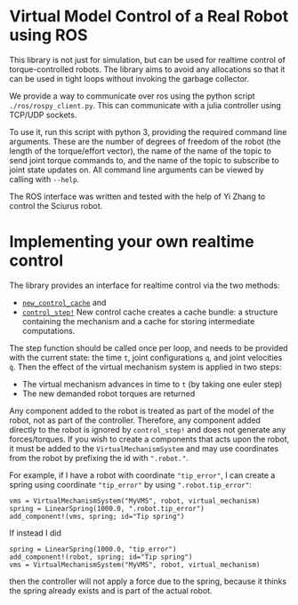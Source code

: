 # Virtual Model Control of a Real Robot using ROS

This library is not just for simulation, but can be used for realtime control of torque-controlled
robots. The library aims to avoid any allocations so that it can be used in tight loops without
invoking the garbage collector.

We provide a way to communicate over ros using the python script `./ros/rospy_client.py`. This can 
communicate with a julia controller using TCP/UDP sockets. 

To use it, run this script with python 3, providing the required command line arguments. These are
the number of degrees of freedom of the robot (the length of the torque/effort vector), the name of
the name of the topic to send joint torque commands to, and the name of the topic to subscribe to 
joint state updates on.
All command line arguments can be viewed by calling with `--help`.

The ROS interface was written and tested with the help of Yi Zhang to control the Sciurus robot.

# Implementing your own realtime control

The library provides an interface for realtime control via the two methods:
- [`new_control_cache`](@ref) and
- [`control_step!`](@ref)
New control cache creates a cache bundle: a structure containing the mechanism and a cache for 
storing intermediate computations.

The step function should be called once per loop, and needs to be provided with the current state:
the time `t`, joint configurations `q`, and joint velocities `q̇`.
Then the effect of the virtual mechanism system is applied in two steps:
- The virtual mechanism advances in time to `t` (by taking one euler step)
- The new demanded robot torques are returned

Any component added to the robot is treated as part of the model of the robot, not as part of the 
controller. Therefore, any component added directly to the robot is ignored by `control_step!` and 
does not generate any forces/torques.
If you wish to create a components that acts upon the robot, it must be added to the 
`VirtualMechanismSystem` and may use coordinates from the robot by prefixing the id with `".robot."`.

For example, if I have a robot with coordinate `"tip_error"`, I can create a spring using coordinate
`"tip_error"` by using `".robot.tip_error"`:
```
vms = VirtualMechanismSystem("MyVMS", robot, virtual_mechanism)
spring = LinearSpring(1000.0, ".robot.tip_error")
add_component!(vms, spring; id="Tip spring")
```
If instead I did
```
spring = LinearSpring(1000.0, "tip_error")
add_component!(robot, spring; id="Tip spring")
vms = VirtualMechanismSystem("MyVMS", robot, virtual_mechanism)
```
then the controller will not apply a force due to the spring, because it thinks the spring already 
exists and is part of the actual robot.
